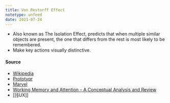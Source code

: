 ```yaml
---
title: Von Restorff Effect
notetype: unfeed
date: 2021-07-24
---
```


- Also known as The Isolation Effect, predicts that when multiple similar objects are present, the one that differs from the rest is most likely to be remembered.
- Make key actions visually distinctive.

#### Source
- [Wikipedia](https://en.wikipedia.org/wiki/Von_Restorff_effect)
- [Prototypr](https://blog.prototypr.io/psychology-in-design-part-1-cdc63229cbe4)
- [Marvel](https://marvelapp.com/blog/psychology-principles-every-uiux-designer-needs-know/)
- [Working Memory and Attention – A Conceptual Analysis and Review](https://www.ncbi.nlm.nih.gov/pmc/articles/PMC6688548/)
- [[§UX]]